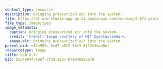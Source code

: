 ```yaml
---
content_type: resource
description: Bringing pressurized air into the system.
file: https://ol-ocw-studio-app-qa.s3.amazonaws.com/courses/2-672-project-laboratory-spring-2009/b554084f48afcfdd1837b7e048a56b7e_lab2-1c.jpg
file_type: image/jpeg
image_metadata:
  caption: Bringing pressurized air into the system.
  credit: 'Credit: Image courtesy of MIT OpenCourseWare.'
  image-alt: Bringing pressurized air into the system.
parent_uid: e42e999c-9cd7-e012-66c9-5f22e3bad0ef
resourcetype: Image
title: Lab 2-1c
uid: b554084f-48af-cfdd-1837-b7e048a56b7e
---
```

